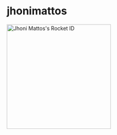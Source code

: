 # jhonimattos

<a href="https://app.rocketseat.com.br/me/jhonimattos"><img src="https://app.rocketseat.com.br/api/rocketid/share?slug=jhonimattos&type=card" width="280" alt="Jhoni Mattos's Rocket ID"/></a>
